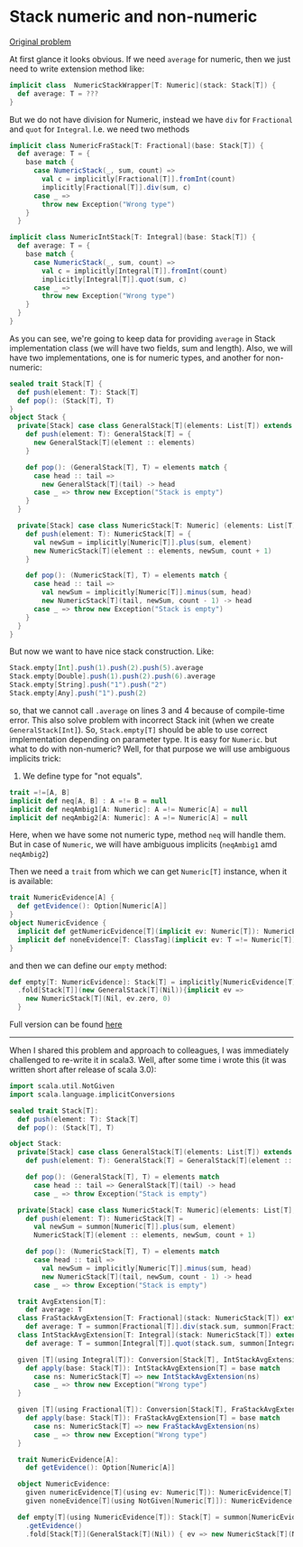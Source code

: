 # Stack numeric and non-numeric

[Original problem](https://ru.stackoverflow.com/q/1278314/417043)

At first glance it looks obvious. If we need `average` for numeric, then we just need to write extension method like:

```scala
implicit class  NumericStackWrapper[T: Numeric](stack: Stack[T]) {
  def average: T = ???
}
```

But we do not have division for Numeric, instead we have `div` for `Fractional` and `quot` for `Integral`. I.e. we need two methods

```scala
implicit class NumericFraStack[T: Fractional](base: Stack[T]) {
  def average: T = {
    base match {
      case NumericStack(_, sum, count) =>
        val c = implicitly[Fractional[T]].fromInt(count)
        implicitly[Fractional[T]].div(sum, c)
      case _ =>
        throw new Exception("Wrong type")
    }
  }

implicit class NumericIntStack[T: Integral](base: Stack[T]) {
  def average: T = {
    base match {
      case NumericStack(_, sum, count) =>
        val c = implicitly[Integral[T]].fromInt(count)
        implicitly[Integral[T]].quot(sum, c)
      case _ =>
        throw new Exception("Wrong type")
    }
  }
}
```

As you can see, we're going to keep data for providing `average` in Stack implementation class (we will have two fields, sum and length). Also, we will have two implementations, one is for numeric types, and another for non-numeric:

```scala
sealed trait Stack[T] {
  def push(element: T): Stack[T]
  def pop(): (Stack[T], T)
}
object Stack {
  private[Stack] case class GeneralStack[T](elements: List[T]) extends Stack[T] {
    def push(element: T): GeneralStack[T] = {
      new GeneralStack[T](element :: elements)
    }

    def pop(): (GeneralStack[T], T) = elements match {
      case head :: tail =>
        new GeneralStack[T](tail) -> head
      case _ => throw new Exception("Stack is empty")
    }
  }

  private[Stack] case class NumericStack[T: Numeric] (elements: List[T], sum: T, count: Int) extends Stack[T] {
    def push(element: T): NumericStack[T] = {
      val newSum = implicitly[Numeric[T]].plus(sum, element)
      new NumericStack[T](element :: elements, newSum, count + 1)
    }

    def pop(): (NumericStack[T], T) = elements match {
      case head :: tail =>
        val newSum = implicitly[Numeric[T]].minus(sum, head)
        new NumericStack[T](tail, newSum, count - 1) -> head
      case _ => throw new Exception("Stack is empty")
    }
  }
}
```

But now we want to have nice stack construction. Like:

```scala
Stack.empty[Int].push(1).push(2).push(5).average
Stack.empty[Double].push(1).push(2).push(6).average
Stack.empty[String].push("1").push("2")
Stack.empty[Any].push("1").push(2)
```

so, that we cannot call `.average` on lines 3 and 4 because of compile-time error. This also solve problem with incorrect Stack init (when we create `GeneralStack[Int]`).
So, `Stack.empty[T]` should be able to use correct implementation depending on parameter type. It is easy for `Numeric`. but what to do with non-numeric? Well, for that purpose we will use ambiguous implicits trick:

1. We define type for "not equals".

```scala
trait =!=[A, B]
implicit def neq[A, B] : A =!= B = null
implicit def neqAmbig1[A: Numeric]: A =!= Numeric[A] = null
implicit def neqAmbig2[A: Numeric]: A =!= Numeric[A] = null
```

Here, when we have some not numeric type, method `neq` will handle them. But in case of `Numeric`, we will have ambiguous implicits (`neqAmbig1` amd `neqAmbig2`)

Then we need a `trait` from which we can get `Numeric[T]` instance, when it is available:

```scala
trait NumericEvidence[A] {
  def getEvidence(): Option[Numeric[A]]
}
object NumericEvidence {
  implicit def getNumericEvidence[T](implicit ev: Numeric[T]): NumericEvidence[T] = () => Some(ev)
  implicit def noneEvidence[T: ClassTag](implicit ev: T =!= Numeric[T]): NumericEvidence[T] = () => None
}
```

and then we can define our `empty` method:

```scala
def empty[T: NumericEvidence]: Stack[T] = implicitly[NumericEvidence[T]].getEvidence()
  .fold[Stack[T]](new GeneralStack[T](Nil)){implicit ev =>
    new NumericStack[T](Nil, ev.zero, 0)
  }
```


Full version can be found [here](https://github.com/ximera239/cv/blob/main/modules/cormen/src/main/scala/com/zhoga/cv/problems/Stack.scala)

-----------------

When I shared this problem and approach to colleagues, I was immediately challenged to re-write it in scala3. Well, after some time i wrote this (it was written short after release of scala 3.0):

```scala 3
import scala.util.NotGiven
import scala.language.implicitConversions

sealed trait Stack[T]:
  def push(element: T): Stack[T]
  def pop(): (Stack[T], T)

object Stack:
  private[Stack] case class GeneralStack[T](elements: List[T]) extends Stack[T]:
    def push(element: T): GeneralStack[T] = GeneralStack[T](element :: elements)

    def pop(): (GeneralStack[T], T) = elements match
      case head :: tail => GeneralStack[T](tail) -> head
      case _ => throw Exception("Stack is empty")

  private[Stack] case class NumericStack[T: Numeric](elements: List[T], sum: T, count: Int) extends Stack[T]:
    def push(element: T): NumericStack[T] =
      val newSum = summon[Numeric[T]].plus(sum, element)
      NumericStack[T](element :: elements, newSum, count + 1)

    def pop(): (NumericStack[T], T) = elements match
      case head :: tail =>
        val newSum = implicitly[Numeric[T]].minus(sum, head)
        new NumericStack[T](tail, newSum, count - 1) -> head
      case _ => throw Exception("Stack is empty")

  trait AvgExtension[T]:
    def average: T
  class FraStackAvgExtension[T: Fractional](stack: NumericStack[T]) extends AvgExtension[T]:
    def average: T = summon[Fractional[T]].div(stack.sum, summon[Fractional[T]].fromInt(stack.count))
  class IntStackAvgExtension[T: Integral](stack: NumericStack[T]) extends AvgExtension[T]:
    def average: T = summon[Integral[T]].quot(stack.sum, summon[Integral[T]].fromInt(stack.count))

  given [T](using Integral[T]): Conversion[Stack[T], IntStackAvgExtension[T]] = new Conversion[Stack[T], IntStackAvgExtension[T]] {
    def apply(base: Stack[T]): IntStackAvgExtension[T] = base match
      case ns: NumericStack[T] => new IntStackAvgExtension(ns)
      case _ => throw new Exception("Wrong type")
  }

  given [T](using Fractional[T]): Conversion[Stack[T], FraStackAvgExtension[T]] = new Conversion[Stack[T], FraStackAvgExtension[T]] {
    def apply(base: Stack[T]): FraStackAvgExtension[T] = base match
      case ns: NumericStack[T] => new FraStackAvgExtension(ns)
      case _ => throw new Exception("Wrong type")
  }

  trait NumericEvidence[A]:
    def getEvidence(): Option[Numeric[A]]

  object NumericEvidence:
    given numericEvidence[T](using ev: Numeric[T]): NumericEvidence[T] = () => Some(ev)
    given noneEvidence[T](using NotGiven[Numeric[T]]): NumericEvidence[T] = () => None

  def empty[T](using NumericEvidence[T]): Stack[T] = summon[NumericEvidence[T]]
    .getEvidence()
    .fold[Stack[T]](GeneralStack[T](Nil)) { ev => new NumericStack[T](Nil, ev.zero, 0)(using ev) }
```